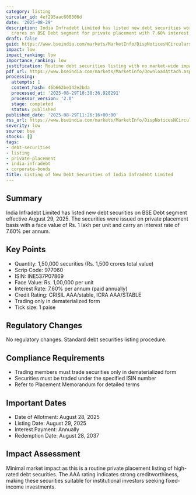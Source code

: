 ```yaml
---
category: listing
circular_id: 4ef295aac608306d
date: '2025-08-29'
description: India Infradebt Limited has listed new debt securities worth Rs. 1,500
  crores on BSE Debt segment for private placement with 7.60% interest rate.
draft: false
guid: https://www.bseindia.com/markets/MarketInfo/DispNoticesNCirculars.aspx?Noticeid={65C2631F-E7B1-446E-90C7-27B368EA7E3A}&noticeno=20250829-17&dt=08/29/2025&icount=17&totcount=61&flag=0
impact: low
impact_ranking: low
importance_ranking: low
justification: Routine debt securities listing with no market-wide impact
pdf_url: https://www.bseindia.com/markets/MarketInfo/DownloadAttach.aspx?id=20250829-17&attachedId=
processing:
  attempts: 1
  content_hash: 46b662be142e2bda
  processed_at: '2025-08-29T18:38:36.928291'
  processor_version: '2.0'
  stage: completed
  status: published
published_date: '2025-08-29T11:26:16+00:00'
rss_url: https://www.bseindia.com/markets/MarketInfo/DispNoticesNCirculars.aspx?Noticeid={65C2631F-E7B1-446E-90C7-27B368EA7E3A}&noticeno=20250829-17&dt=08/29/2025&icount=17&totcount=61&flag=0
severity: low
source: bse
stocks: []
tags:
- debt-securities
- listing
- private-placement
- india-infradebt
- corporate-bonds
title: Listing of New Debt Securities of India Infradebt Limited
---
```


## Summary

India Infradebt Limited has listed new debt securities on BSE Debt segment effective August 29, 2025. The securities were issued on private placement basis with a face value of Rs. 1 lakh per unit and carry an interest rate of 7.60% per annum.

## Key Points

- Quantity: 1,50,000 securities (Rs. 1,500 crores total value)
- Scrip Code: 977060
- ISIN: INE537P07869
- Face Value: Rs. 1,00,000 per unit
- Interest Rate: 7.60% per annum (paid annually)
- Credit Rating: CRISIL AAA/stable, ICRA AAA/STABLE
- Trading only in dematerialized form
- Tick size: 1 paise

## Regulatory Changes

No regulatory changes. Standard debt securities listing procedure.

## Compliance Requirements

- Trading members must trade securities only in dematerialized form
- Securities must be traded under the specified ISIN number
- Refer to Placement Memorandum for detailed terms

## Important Dates

- Date of Allotment: August 28, 2025
- Listing Date: August 29, 2025
- Interest Payment: Annually
- Redemption Date: August 28, 2037

## Impact Assessment

Minimal market impact as this is a routine private placement listing of high-rated debt securities. The AAA rating indicates strong creditworthiness, making these securities suitable for institutional investors seeking fixed-income investments.